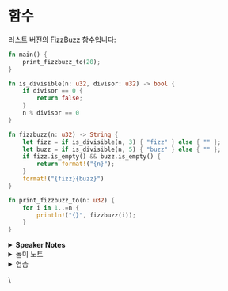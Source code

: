 # 함수

러스트 버전의 [FizzBuzz](https://en.wikipedia.org/wiki/Fizz\_buzz) 함수입니다:

```rust
fn main() {
    print_fizzbuzz_to(20);
}

fn is_divisible(n: u32, divisor: u32) -> bool {
    if divisor == 0 {
        return false;
    }
    n % divisor == 0
}

fn fizzbuzz(n: u32) -> String {
    let fizz = if is_divisible(n, 3) { "fizz" } else { "" };
    let buzz = if is_divisible(n, 5) { "buzz" } else { "" };
    if fizz.is_empty() && buzz.is_empty() {
        return format!("{n}");
    }
    format!("{fizz}{buzz}")
}

fn print_fizzbuzz_to(n: u32) {
    for i in 1..=n {
        println!("{}", fizzbuzz(i));
    }
}
```

<details>

<summary><strong>Speaker Notes</strong></summary>

* `main` 함수에서 그 아래에 구현한 함수를 참조합니다. 전방 선언(foward declaration)이나 헤더 파일을 필요로 하지 않습니다. 이는 C#이나 java와 같습니다.
* 함수의 파라미터들은 타잎이 뒤에 옵니다 (C/C++과 같은 언어의 역순입니다). 그 다음에 반환 타잎이 옵니다.
* 함수 본문의 마지막 표현식(expression)의 값이 반환값이 됩니다. 함수도 expression이기 때문입니다. ; (세미콜론)이 오면 () (void tuple)이 반환값이 됩니다. return 문으로 값을 반환할 수도 있습니다.
* 어떤 함수들은 반환값이 없는데 그럴 때도 단위 타잎인 ()를 반환값으로 갖습니다. 컴파일러가 리턴 타잎이 생략되면 -> ()로 추론합니다.
* 1..=n 이면 n을 포함한다는 뜻입니다.&#x20;

</details>

<details>

<summary>놀미 노트</summary>

* 러스트의 함수는 블록에 가깝습니다. 함수 파라미터들은 이 블록의 지역 변수에 가깝습니다. 반환값은 이 블록의 값 (표현식이므로)에 해당합니다. 대신, 타잎 추론이 어려운 경우들이 많으므로 타잎을 지정하는 정도로만 블록과 차이가 있습니다.

</details>

<details>

<summary>연습</summary>

* 1..=n이나 1..n이 어떻게 동작하는 걸까요? 숫자 타잎에서 범위를 얻는 연산자일까요? 1..n의 타잎이 있을까요? for 문의 일부일까요?

</details>

\
